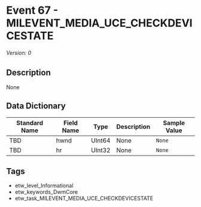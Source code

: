 # Event 67 - MILEVENT_MEDIA_UCE_CHECKDEVICESTATE
###### Version: 0

## Description
None

## Data Dictionary
|Standard Name|Field Name|Type|Description|Sample Value|
|---|---|---|---|---|
|TBD|hwnd|UInt64|None|`None`|
|TBD|hr|UInt32|None|`None`|

## Tags
* etw_level_Informational
* etw_keywords_DwmCore
* etw_task_MILEVENT_MEDIA_UCE_CHECKDEVICESTATE